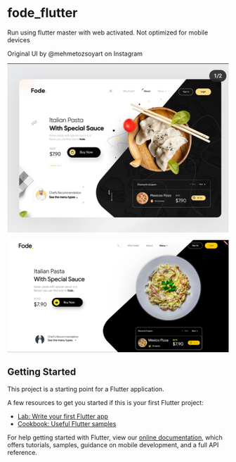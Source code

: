 # fode_flutter

Run using flutter master with web activated. Not optimized for mobile devices

Original UI by @mehmetozsoyart on Instagram

![Original UI](screenshot/fode_ui_web.jpg)

![Replicated UI](screenshot/fode_screenshot.jpg)

## Getting Started

This project is a starting point for a Flutter application.

A few resources to get you started if this is your first Flutter project:

- [Lab: Write your first Flutter app](https://flutter.dev/docs/get-started/codelab)
- [Cookbook: Useful Flutter samples](https://flutter.dev/docs/cookbook)

For help getting started with Flutter, view our
[online documentation](https://flutter.dev/docs), which offers tutorials,
samples, guidance on mobile development, and a full API reference.

